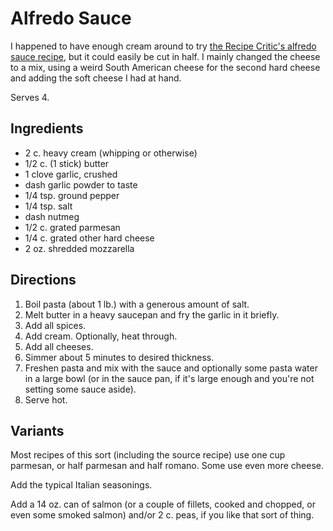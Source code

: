 # Alfredo Sauce

I happened to have enough cream around to try [the Recipe Critic's alfredo sauce recipe](https://therecipecritic.com/the-best-homemade-alfredo-sauce-ever/), but it could easily be cut in half.  I mainly changed the cheese to a mix, using a weird South American cheese for the second hard cheese and adding the soft cheese I had at hand.

Serves 4.

## Ingredients

* 2 c. heavy cream (whipping or otherwise)
* 1/2 c. (1 stick) butter
* 1 clove garlic, crushed
* dash garlic powder to taste
* 1/4 tsp. ground pepper
* 1/4 tsp. salt
* dash nutmeg
* 1/2 c. grated parmesan
* 1/4 c. grated other hard cheese
* 2 oz. shredded mozzarella

## Directions

1. Boil pasta (about 1 lb.) with a generous amount of salt.
2. Melt butter in a heavy saucepan and fry the garlic in it briefly.
3. Add all spices.
4. Add cream.  Optionally, heat through.
5. Add all cheeses.
5. Simmer about 5 minutes to desired thickness.
6. Freshen pasta and mix with the sauce and optionally some pasta water in a large bowl (or in the sauce pan, if it's large enough and you're not setting some sauce aside).
7. Serve hot.

## Variants

Most recipes of this sort (including the source recipe) use one cup parmesan, or half parmesan and half romano.  Some use even more cheese.

Add the typical Italian seasonings.

Add a 14 oz. can of salmon (or a couple of fillets, cooked and chopped, or even some smoked salmon) and/or 2 c. peas, if you like that sort of thing.
